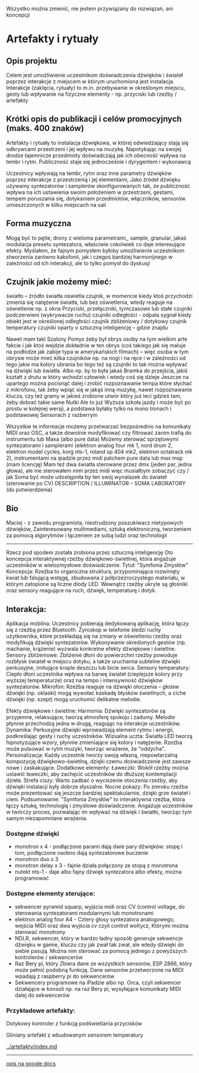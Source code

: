 Wszystko można zmienić, nie jestem przywiązany do rozwiązań, ani koncepcji

# Artefakty i rytuały

## Opis projektu
Celem jest umożliwienie uczestnikom doświadczenia dźwięków i świateł poprzez interakcje z miejscem w którym uruchomiona jest instalacja. Interakcje  (zaklęcia, rytuały) to m.in. przebywanie w określonym miejscu, gesty lub wpływanie na fizyczne elementy - np. przyciski lub rzeźby / artefakty

## Krótki opis do publikacji i celów promocyjnych (maks. 400 znaków)
Artefakty i rytuały to instalacja dźwiękowa, w której odwiedzający stają się  odkrywcami przestrzeni i jej wpływu na muzykę. Napotykając na swojej drodze tajemnicze przedmioty doświadczają jak ich obecność wpływa na tembr i rytm. Publiczność staje się jednocześnie  i dyrygentem i wykonawcą

Uczestnicy wpływają na tembr, rytm oraz inne parametry dźwięków poprzez interakcje z przestrzenią i jej elementami,
Jako źródeł dźwięku używamy syntezatorów i samplerów skonfigurowanych tak, że publiczność wpływa na ich ustawienia swoim położeniem w przestrzeni, gestami, tempem poruszania się, dotykaniem przedmiotów, włączników, sensorów umieszczonych w kilku miejscach na sali

## Forma muzyczna
Mogą być to pętle, drony z wieloma parametrami,, sample, granular, jakaś modulacja presetu syntezatora, właściwie cokolwiek co daje interesujące efekty. Myślałem, że fajnym pomysłem byłoby umożliwienie uczestnikom stworzenia zarówno kakofonii, jak i czegoś bardziej harmonijnego w zależności od ich interakcji, ale to tylko pomysł do dyskusji

## Czujnik jakie możemy mieć:
światło – źródło światła oświetla czujnik, w momencie kiedy ktoś przychodzi zmienia się natężenie światła, lub bez oświetlenia, wtedy reaguje na oświetlenie np. z okna
Przyciski, przełączniki, tymczasowe lub stałe
czujniki podczerwieni (wykrywacze ruchu)
czujniki odległości - odpala sygnał kiedy obiekt jest w określonej odległości
czujnik zbliżeniowy / dotykowy
czujnik temperatury
czujniki oparty o sztuczną inteligencję – gdzie znajdu


Nawet mam taki Szalony Pomys żeby był obrys osoby na tym wielkim arte fakcie i jak ktoś wejdzie dokładnie w ten obrys (coś takiego jak się maluje na podłodze jak zabije typa w amerykańskich filmach) – więc osoba w tym obrysie może mieć kilka czujników np. na nogi i na ręce i w zależności od tego jakie ma kolory ubrania bo tego też są czujniki to tak można wpływać na dźwięki lub światła. Albo np. by to była jakaś Bramka do przejścia, jakiś kształt z drutu w który wchodzi człowiek i wtedy coś się dzieje
Jeszcze na upartego można pocisnąć dalej i zrobić rozpoznawanie tempa które słychać z mikrofonu, tak żeby wpiąć się w jakąś inną muzykę, nawet rozpoznawanie klucza, czy też gramy w jakieś zrobione utwór który już leci gdzieś tam, żeby dobrać takie same Nutki
Ale to już Wyższa szkoła jazdy i może być po prostu w kolejnej wersji, a podstawa byłaby tylko na mono tronach i podstawowej Sensorach z razberrym




Wszystkie te informacje możemy przetwarzać bezpośrednio na komunikaty MIDI oraz OSC, a także dowolnie modyfikować czy filtrować zanim trafią do instrumentu lub Maxa (albo pure data)
Możemy sterować
sprzętowymi syntezatorami i samplerami (elektron analog four mk 1, nord drum 2, elektron model cycles, korg nts-1, roland sp 404 mk2, elektron octatrack mk 2),
instrumentami na ipadzie przez midi
patchem pure data lub max msp (mam licencję)
Mam też dwa światła sterowane przez dmx (jeden par, jedna głowa), ale nie sterowałem nimi przez midi więc musiałbym zobaczyć czy / jak
Soma być może udostępniła by ten swój wynalazek do świateł (sterowanie po CV) DESCRIPTION / ILLUMINATOR – SOMA LABORATORY (do potwierdzenia)




## Bio
Maciej - z zawodu programista, niestrudzony poszukiwacz nietypowych dźwięków, 
Zainteresowany multimediami, sztuką elektroniczną, tworzeniem za pomocą algorytmów i łączeniem ze sobą ludzi oraz technologii

----------

Rzecz pod spodem została zrobiona przez sztuczną inteligencję
Oto koncepcja interaktywnej rzeźby dźwiękowo-świetlnej, która angażuje uczestników w wielozmysłowe doświadczenie:
Tytuł: "Symfonia Zmysłów"
Koncepcja: Rzeźba to organiczna struktura, przypominająca rozwinięty kwiat lub falującą wstęgę, zbudowana z półprzezroczystego materiału, w którym zatopione są liczne diody LED. Wewnątrz rzeźby ukryte są głośniki oraz sensory reagujące na ruch, dźwięk, temperaturę i dotyk.

## Interakcja:
Aplikacja mobilna: Uczestnicy pobierają dedykowaną aplikację, która łączy się z rzeźbą przez Bluetooth. Żyroskop w telefonie śledzi ruchy użytkownika, które przekładają się na zmiany w oświetleniu rzeźby oraz modyfikują dźwięki syntezatorów. Wykonywanie określonych gestów (np. machanie, krążenie) wyzwala konkretne efekty dźwiękowe i świetlne.
Sensory zbliżeniowe: Zbliżenie dłoni do powierzchni rzeźby powoduje rozbłysk świateł w miejscu dotyku, a także uruchamia subtelne dźwięki perkusyjne, imitujące krople deszczu lub bicie serca.
Sensory temperatury: Ciepło dłoni uczestnika wpływa na barwę świateł (cieplejsze kolory przy wyższej temperaturze) oraz na tempo i intensywność dźwięków syntezatorów.
Mikrofon: Rzeźba reaguje na dźwięki otoczenia – głośne dźwięki (np. oklaski) mogą wywołać kaskadę błysków świetlnych, a ciche dźwięki (np. szept) mogą uruchomić delikatne melodie.

Efekty dźwiękowe i świetlne:
Harmonia: Dźwięki syntezatorów są przyjemne, relaksujące, tworzą atmosferę spokoju i zadumy. Melodie płynnie przechodzą jedna w drugą, reagując na interakcje uczestników.
Dynamika: Perkusyjne dźwięki wprowadzają element rytmu i energii, podkreślając gesty i ruchy uczestników.
Wizualna uczta: Światła LED tworzą hipnotyzujące wzory, płynnie zmieniające się kolory i natężenie. Rzeźba może pulsować w rytm muzyki, tworząc wrażenie, że "oddycha".
Personalizacja: Każdy uczestnik tworzy swoją własną, niepowtarzalną kompozycję dźwiękowo-świetlną, dzięki czemu doświadczenie jest zawsze nowe i zaskakujące.
Dodatkowe elementy:
Ławeczki: Wokół rzeźby można ustawić ławeczki, aby zachęcić uczestników do dłuższej kontemplacji dzieła.
Strefa ciszy: Warto zadbać o wyciszenie otoczenia rzeźby, aby dźwięki instalacji były dobrze słyszalne.
Nocne pokazy: Po zmroku rzeźba może prezentować się jeszcze bardziej spektakularnie, dzięki grze świateł i cieni.
Podsumowanie: "Symfonia Zmysłów" to interaktywna rzeźba, która łączy sztukę, technologię i zmysłowe doświadczenie. Angażuje uczestników w twórczy proces, pozwalając im wpływać na dźwięk i światło, tworząc tym samym niezapomniane wrażenia.

### Dostępne dźwięki
* monotron x 4 - podłączone parami dają dwie pary dźwięków: stopę i tom, podłączone osobno dają syntezatorowe buczenie
* monotron duo x 3
* monotron delay x 3 - fajnie działa połączony ze stopą z monotrona
* nutekt nts-1 - daje albo fajny dźwięk syntezatora albo efekty, można programować

### Dostępne elementy sterujące:
* sekwencer pyramid squarp, wyjścia midi oraz CV (control voltage, do sterowania syntezatorami modularnymi lub monotronami
* elektron analog four A4 - Cztery głosy syntezatora analogowego, wejścia MIDI oraz dwa wyjścia cv czyli control woltycz, Którymi można sterować monotrony
* NDLR, sekwencer, który w bardzo ładny sposób generuje sekwencje dźwięku w gamie, kluczu czy jak zwał tak zwał, ale wtedy dźwięki do siebie pasują. Można nim sterować za pomocą jednego z powyższych kontrolerów / sekwencerów
* Raz Bery pi, który Zbiera dane ze wszystkich sensorów, ESP 2866, który może pełnić podobną funkcję. Dane sensorów przetworzone na MIDI wpadają z raspberry pi do sekwencerów
* Sekwencery programowe na iPadzie albo np. Orca, czyli sekwencer działające w konsoli np. na raz Bery pi, wysyłające komunikaty MIDI dalej do sekwencerów



### Przykładowe artefakty:

Dotykowy kontroler z funkcją podświetlania przycisków

Gliniany artefakt z wbudowanym sensorem temperatury

[../artefakty/index.md](artefakty)

-------
[opis na google docs](https://docs.google.com/document/d/1uVSZmC3-yZb2usCLHNuBJdpwp3WRUvLxSlFWjutFu88/edit)